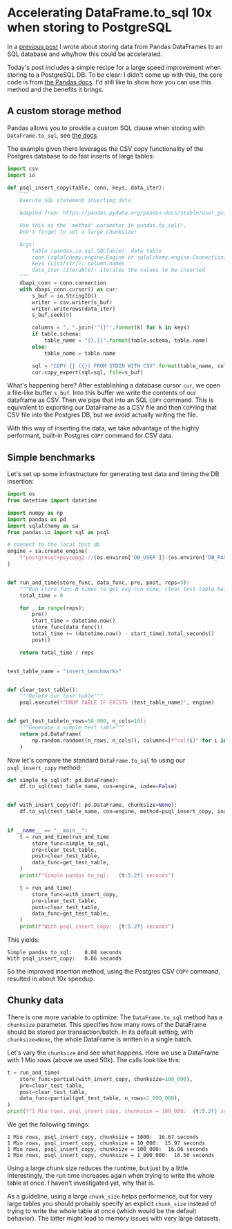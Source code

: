 # Accelerating DataFrame.to_sql 10x when storing to PostgreSQL

In a [previous post](pydataglobal2020_2.md) I wrote about storing data from Pandas DataFrames
to an SQL database and why/how this could be accelerated.

Today's post includes a simple recipe for a large speed improvement when storing to a PostgreSQL DB.
To be clear: I didn't come up with this, the core code is from
[the Pandas docs](https://pandas.pydata.org/pandas-docs/stable/user_guide/io.html#io-sql-method).
I'd still like to show how you can use this method and the benefits it brings.


## A custom storage method

Pandas allows you to provide a custom SQL clause when storing with `DataFrame.to_sql`,
see [the docs](https://pandas.pydata.org/pandas-docs/stable/user_guide/io.html#io-sql-method).

The example given there leverages the CSV copy functionality of the Postgres database
to do fast inserts of large tables:

```python
import csv
import io

def psql_insert_copy(table, conn, keys, data_iter):
    """
    Execute SQL statement inserting data

    Adapted from: https://pandas.pydata.org/pandas-docs/stable/user_guide/io.html#io-sql-method

    Use this as the 'method' parameter in pandas.to_sql().
    Don't forget to set a large chunksize!

    Args:
        table (pandas.io.sql.SQLTable): data table
        conn (sqlalchemy.engine.Engine or sqlalchemy.engine.Connection): DB connection
        keys (List[str]): column names
        data_iter (Iterable): iterates the values to be inserted
    """
    dbapi_conn = conn.connection
    with dbapi_conn.cursor() as cur:
        s_buf = io.StringIO()
        writer = csv.writer(s_buf)
        writer.writerows(data_iter)
        s_buf.seek(0)

        columns = ", ".join('"{}"'.format(k) for k in keys)
        if table.schema:
            table_name = "{}.{}".format(table.schema, table.name)
        else:
            table_name = table.name

        sql = "COPY {} ({}) FROM STDIN WITH CSV".format(table_name, columns)
        cur.copy_expert(sql=sql, file=s_buf)
```

What's happening here? After establishing a database cursor `cur`, we open a file-like
buffer `s_buf`. Into this buffer we write the contents of our dataframe as CSV.
Then we pipe that into an SQL `COPY` command.
This is equivalent to exporting our DataFrame as a CSV file and then `COPY`ing that
CSV file into the Postgres DB, but we avoid actually writing the file.  

With this way of inserting the data, we take advantage of the highly performant,
built-in Postgres `COPY` command for CSV data.


## Simple benchmarks

Let's set up some infrastructure for generating test data and timing the DB insertion:
```python
import os
from datetime import datetime

import numpy as np
import pandas as pd
import sqlalchemy as sa
from pandas.io import sql as psql

# connect to the local test db
engine = sa.create_engine(
    f"postgresql+psycopg2://{os.environ['DB_USER']}:{os.environ['DB_PASSWORD']}@localhost:5432/dev"
)


def run_and_time(store_func, data_func, pre, post, reps=5):
    """Run store_func N times to get avg run time, clear test table before and after"""
    total_time = 0

    for _ in range(reps):
        pre()
        start_time = datetime.now()
        store_func(data_func())
        total_time += (datetime.now() - start_time).total_seconds()
        post()

    return total_time / reps


test_table_name = "insert_benchmarks"


def clear_test_table():
    """Delete our test table"""
    psql.execute(f"DROP TABLE IF EXISTS {test_table_name}", engine)


def get_test_table(n_rows=50_000, n_cols=10):
    """Generate a simple test table"""
    return pd.DataFrame(
        np.random.random((n_rows, n_cols)), columns=[f"col{i}" for i in range(n_cols)]
    )
```

Now let's compare the standard `DataFrame.to_sql` to using our `psql_insert_copy` method:
```python
def simple_to_sql(df: pd.DataFrame):
    df.to_sql(test_table_name, con=engine, index=False)


def with_insert_copy(df: pd.DataFrame, chunksize=None):
    df.to_sql(test_table_name, con=engine, method=psql_insert_copy, index=False, chunksize=chunksize)

    
if __name__ == "__main__":
    t = run_and_time(run_and_time
        store_func=simple_to_sql,
        pre=clear_test_table,
        post=clear_test_table,
        data_func=get_test_table,
    )
    print(f"Simple pandas to_sql:   {t:5.2f} seconds")

    t = run_and_time(
        store_func=with_insert_copy,
        pre=clear_test_table,
        post=clear_test_table,
        data_func=get_test_table,
    )
    print(f"With psql_insert_copy:  {t:5.2f} seconds")
```

This yields:
```
Simple pandas to_sql:    8.08 seconds
With psql_insert_copy:   0.86 seconds
```

So the improved insertion method, using the Postgres CSV `COPY` command, resulted in about 10x speedup.


## Chunky data

There is one more variable to optimize: The `DataFrame.to_sql` method has a `chunksize` parameter.
This specifies how many rows of the DataFrame should be stored per transaction/batch.
In its default setting, with `chunksize=None`, the whole DataFrame is written in a single batch.

Let's vary the `chunksize` and see what happens. Here we use a DataFrame with 1 Mio rows
(above we used 50k). The calls look like this:
```python
t = run_and_time(
    store_func=partial(with_insert_copy, chunksize=100_000),
    pre=clear_test_table,
    post=clear_test_table,
    data_func=partial(get_test_table, n_rows=1_000_000),
)
print(f"1 Mio rows, psql_insert_copy, chunksize = 100_000:  {t:5.2f} seconds")
```

We get the following timings:

```
1 Mio rows, psql_insert_copy, chunksize = 1000:  16.67 seconds
1 Mio rows, psql_insert_copy, chunksize = 10_000:  15.97 seconds
1 Mio rows, psql_insert_copy, chunksize = 100_000:  16.06 seconds
1 Mio rows, psql_insert_copy, chunksize = 1_000_000:  16.50 seconds
```

Using a large chunk size reduces the runtime, but just by a little.
Interestingly, the run time increases again when trying to write the whole table at once.
I haven't investigated yet, why that is.

As a guideline, using a large `chunk_size` helps performence, but for very large tables
you should probably specify an explicit `chunk_size` instead of trying to write
the whole table at once (which would be the default behavior).
The latter might lead to memory issues with very large datasets.

